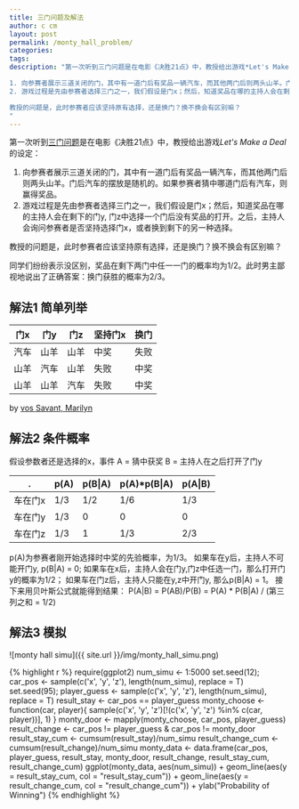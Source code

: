 ```yaml
---
title: 三门问题及解法
author: c cm
layout: post
permalink: /monty_hall_problem/
categories:
tags:
description: "第一次听到三门问题是在电影《决胜21点》中，教授给出游戏*Let's Make a Deal*的设定：

1. 向参赛者展示三道关闭的门，其中有一道门后有奖品一辆汽车，而其他两门后则两头山羊。门后汽车的摆放是随机的。如果参赛者猜中哪道门后有汽车，则赢得奖品。
2. 游戏过程是先由参赛者选择三门之一，我们假设是门x；然后，知道奖品在哪的主持人会在剩下的门y, 门z中选择一个门后没有奖品的打开。之后，主持人会询问参赛者是否坚持选择门x，或者换到剩下的另一种选择。

教授的问题是，此时参赛者应该坚持原有选择，还是换门？换不换会有区别嘛？
"
---
```



第一次听到[三门问题](http://en.wikipedia.org/wiki/Monty_Hall_problem)是在电影《决胜21点》中，教授给出游戏*Let's Make a Deal*的设定：

1. 向参赛者展示三道关闭的门，其中有一道门后有奖品一辆汽车，而其他两门后则两头山羊。门后汽车的摆放是随机的。如果参赛者猜中哪道门后有汽车，则赢得奖品。
2. 游戏过程是先由参赛者选择三门之一，我们假设是门x；然后，知道奖品在哪的主持人会在剩下的门y, 门z中选择一个门后没有奖品的打开。之后，主持人会询问参赛者是否坚持选择门x，或者换到剩下的另一种选择。

教授的问题是，此时参赛者应该坚持原有选择，还是换门？换不换会有区别嘛？

同学们纷纷表示没区别，奖品在剩下两门中任一一门的概率均为1/2。此时男主鄙视地说出了正确答案：换门获胜的概率为2/3。

## 解法1 简单列举
门x  | 门y | 门z |坚持门x|换门
----|------|----|------|----
汽车 | 山羊  | 山羊 |中奖 |失败
山羊 | 汽车  | 山羊 |失败 |中奖
山羊 | 山羊  | 汽车 |失败 |中奖

by [vos Savant, Marilyn](http://marilynvossavant.com/game-show-problem/)

## 解法2 条件概率
假设参数者还是选择的x，事件
A = 猜中获奖
B = 主持人在之后打开了门y

 .     | p(A) | p(B\|A) |p(A)*p(B\|A)|p(A\|B)
-------|------|---------|------------|----
车在门x | 1/3  | 1/2     |1/6         |1/3
车在门y | 1/3  | 0       |0           |0
车在门z | 1/3  | 1       |1/3         |2/3

p(A)为参赛者刚开始选择时中奖的先验概率，为1/3。
如果车在y后，主持人不可能开门y, p(B|A) = 0;
如果车在x后，主持人会在门y,门z中任选一门，那么打开门y的概率为1/2；
如果车在门z后，主持人只能在y,z中开门y, 那么p(B|A) = 1。
接下来用贝叶斯公式就能得到结果：
P(A|B) = P(AB)/P(B) = P(A) * P(B|A) / (第三列之和 = 1/2)

## 解法3 模拟
![monty hall simu]({{ site.url }}/img/monty_hall_simu.png)

{% highlight r %}
require(ggplot2)
num_simu <- 1:5000
set.seed(12); car_pos <- sample(c('x', 'y', 'z'), length(num_simu), replace = T)
set.seed(95); player_guess <- sample(c('x', 'y', 'z'), length(num_simu), replace = T)
result_stay <- car_pos == player_guess
monty_choose <- function(car, player){
  sample(c('x', 'y', 'z')[!(c('x', 'y', 'z') %in% c(car, player))], 1)
}
monty_door <- mapply(monty_choose, car_pos, player_guess)
result_change <- car_pos != player_guess & car_pos != monty_door
result_stay_cum <- cumsum(result_stay)/num_simu
result_change_cum <- cumsum(result_change)/num_simu
monty_data <- data.frame(car_pos, player_guess, result_stay, monty_door, result_change, result_stay_cum, result_change_cum)
ggplot(monty_data, aes(num_simu)) +
  geom_line(aes(y = result_stay_cum, col = "result_stay_cum")) + 
  geom_line(aes(y = result_change_cum, col = "result_change_cum")) +
  ylab("Probability of Winning")
{% endhighlight %}
